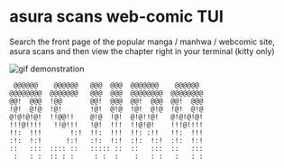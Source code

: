 # asura scans web-comic TUI

Search the front page of the popular manga / manhwa / webcomic site, asura scans and then view the chapter right in your terminal (kitty only)

![gif demonstration](https://github.com/sweetbbak/asura-web-comic-TUI/blob/main/asura_testes.gif)

```
 @@@@@@    @@@@@@   @@@  @@@  @@@@@@@    @@@@@@   
@@@@@@@@  @@@@@@@   @@@  @@@  @@@@@@@@  @@@@@@@@  
@@!  @@@  !@@       @@!  @@@  @@!  @@@  @@!  @@@  
!@!  @!@  !@!       !@!  @!@  !@!  @!@  !@!  @!@  
@!@!@!@!  !!@@!!    @!@  !@!  @!@!!@!   @!@!@!@!  
!!!@!!!!   !!@!!!   !@!  !!!  !!@!@!    !!!@!!!!  
!!:  !!!       !:!  !!:  !!!  !!: :!!   !!:  !!!  
:!:  !:!      !:!   :!:  !:!  :!:  !:!  :!:  !:!  
::   :::  :::: ::   ::::: ::  ::   :::  ::   :::  
 :   : :  :: : :     : :  :    :   : :   :   : :  


```